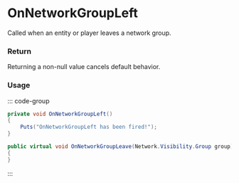 <Badge type="danger" text="Carbon Compatible"/><Badge type="warning" text="Oxide Compatible"/>
# OnNetworkGroupLeft
Called when an entity or player leaves a network group.
### Return
Returning a non-null value cancels default behavior.

### Usage
::: code-group
```csharp [Example]
private void OnNetworkGroupLeft()
{
	Puts("OnNetworkGroupLeft has been fired!");
}
```
```csharp [Source — Assembly-CSharp @ BaseNetworkable]
public virtual void OnNetworkGroupLeave(Network.Visibility.Group group)
{
}

```
:::
